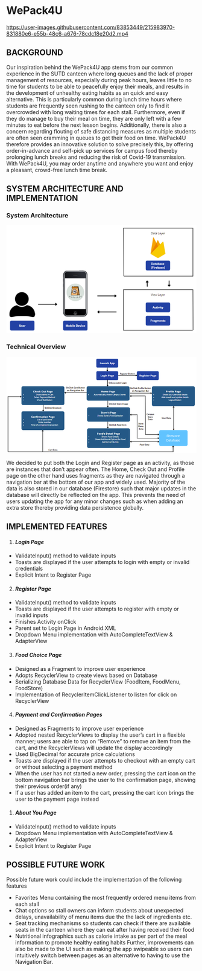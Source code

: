<h1>WePack4U</h1>

https://user-images.githubusercontent.com/83853449/215983970-831880e6-e55b-48c6-a676-78cdc18e20d2.mp4

<h2>BACKGROUND</h2>
Our inspiration behind the WePack4U app stems from our common experience in the SUTD canteen where long queues and the lack of proper management of resources, especially during peak hours, leaves little to no time for students to be able to peacefully enjoy their meals, and results in the development of unhealthy eating habits as an quick and easy alternative.
This is particularly common during lunch time hours where students are frequently seen rushing to the canteen only to find it overcrowded with long waiting times for each stall. Furthermore, even if they do manage to buy their meal on time, they are only left with a few minutes to eat before the next lesson begins. Additionally, there is also a concern regarding flouting of safe distancing measures as multiple students are often seen cramming in queues to get their food on time.
WePack4U therefore provides an innovative solution to solve precisely this, by offering order-in-advance and self-pick up services for campus food thereby prolonging lunch breaks and reducing the risk of Covid-19 transmission. With WePack4U, you may order anytime and anywhere you want and enjoy a pleasant, crowd-free lunch time break.

<h2>SYSTEM ARCHITECTURE AND IMPLEMENTATION</h2>

<h3>System Architecture</h3>

![alt text](https://github.com/annmaryalen/WePack4U/blob/main/System%20Architecture.png)

<h3>Technical Overview</h3>

![alt text](https://github.com/annmaryalen/WePack4U/blob/main/Technical%20Overview.png)

We decided to put both the Login and Register page as an activity, as those are instances that don’t appear often. The Home, Check Out and Profile page on the other hand uses fragments as they are navigated through a navigation bar at the bottom of our app and widely used.
Majority of the data is also stored in our database (Firestore) such that major updates in the database will directly be reflected on the app. This prevents the need of users updating the app for any minor changes such as when adding an extra store thereby providing data persistence globally.

<h2>IMPLEMENTED FEATURES</h2>

1. <h4><i>Login Page</i><h4>
<ul>
  <li>ValidateInput() method to validate inputs</li>
  <li>Toasts are displayed if the user attempts to login with empty or invalid credentials</li>
  <li>Explicit Intent to Register Page</li>
</ul>

2. <h4><i>Register Page</i><h4>
<ul>
  <li>ValidateInput() method to validate inputs</li>
  <li>Toasts are displayed if the user attempts to register with empty or invalid inputs</li>
  <li>Finishes Activity onClick</li>
  <li>Parent set to Login Page in Android.XML</li>
  <li>Dropdown Menu implementation with AutoCompleteTextView & AdapterView</li> 
</ul>

3. <h4><i>Food Choice Page</i><h4>
<ul>
  <li>Designed as a Fragment to improve user experience</li>
  <li>Adopts RecyclerView to create views based on Database</li>
  <li>Serializing Database Data for RecyclerView (FoodItem, FoodMenu, FoodStore)</li>
  <li>Implementation of RecyclerItemClickListener to listen for click on RecyclerView</li>
</ul>


4. <h4><i>Payment and Confirmation Pages</i><h4>
<ul>
  <li>Designed as Fragments to improve user experience</li>
  <li>Adopted nested RecyclerViews to display the user’s cart in a flexible manner; users are able to tap on “Remove” to remove an item from the cart, and the RecyclerViews will update the display accordingly</li>
  <li>Used BigDecimal for accurate price calculations</li>
  <li>Toasts are displayed if the user attempts to checkout with an empty cart or without selecting a payment method</li>
   <li>When the user has not started a new order, pressing the cart icon on the bottom navigation bar brings the user to the confirmation page, showing their previous order(if any)</li>
  <li>If a user has added an item to the cart, pressing the cart icon brings the user to the payment page instead</li>
</ul>

1. <h4><i>About You Page</i><h4>
<ul>
  <li>ValidateInput() method to validate inputs</li>
  <li>Dropdown Menu implementation with AutoCompleteTextView & AdapterView</li>
  <li>Explicit Intent to Register Page</li>
</ul>

<h2>POSSIBLE FUTURE WORK</h2>

Possible future work could include the implementation of the following features 
-	Favorites Menu containing the most frequently ordered menu items from each stall
-	Chat options so stall owners can inform students about unexpected delays, unavailability of menu items due the the lack of ingredients etc.
-	Seat tracking mechanisms so students can check if there are available seats in the canteen where they can eat after having received their food 
-	Nutritional infographics such as calorie intake as per part of the meal information to promote healthy eating habits
Further, improvements can also be made to the UI such as making the app swipeable so users can intuitively switch between pages as an alternative to having to use the Navigation Bar.









